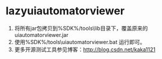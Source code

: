 # lazyuiautomatorviewer

1. 将所有jar包拷贝到%SDK%/tools\lib目录下，覆盖原来的uiautomatorviewer.jar 
2. 使用%SDK%/tools\uiautomatorviewer.bat 运行即可。 
3. 更多开源测试工具参见博客：http://blog.csdn.net/kaka1121
